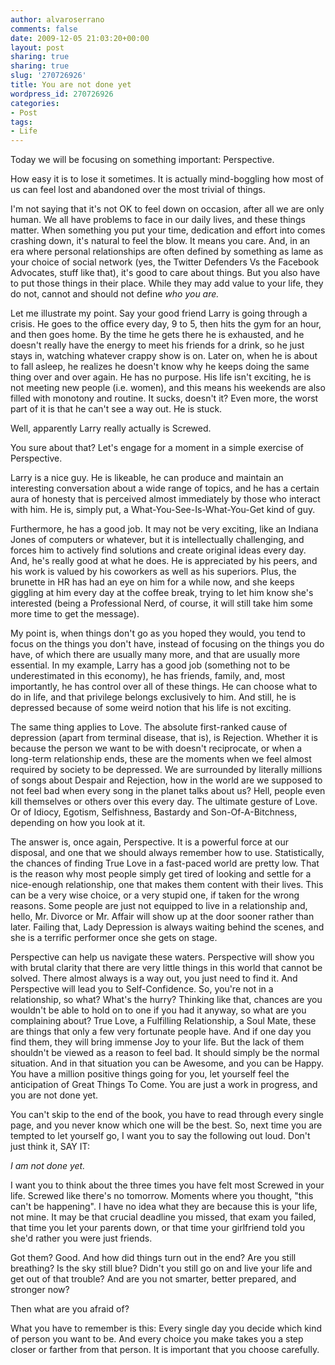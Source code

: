 ```yaml
---
author: alvaroserrano
comments: false
date: 2009-12-05 21:03:20+00:00
layout: post
sharing: true
sharing: true
slug: '270726926'
title: You are not done yet
wordpress_id: 270726926
categories:
- Post
tags:
- Life
---
```


Today we will be focusing on something important: Perspective.  
  
How easy it is to lose it sometimes. It is actually mind-boggling how most of us can feel lost and abandoned over the most trivial of things.  
  
I'm not saying that it's not OK to feel down on occasion, after all we are only human. We all have problems to face in our daily lives, and these things matter. When something you put your time, dedication and effort into comes crashing down, it's natural to feel the blow. It means you care. And, in an era where personal relationships are often defined by something as lame as your choice of social network (yes, the Twitter Defenders Vs the Facebook Advocates, stuff like that), it's good to care about things. But you also have to put those things in their place. While they may add value to your life, they do not, cannot and should not define _who you are._  
  
Let me illustrate my point. Say your good friend Larry is going through a crisis. He goes to the office every day, 9 to 5, then hits the gym for an hour, and then goes home. By the time he gets there he is exhausted, and he doesn't really have the energy to meet his friends for a drink, so he just stays in, watching whatever crappy show is on. Later on, when he is about to fall asleep, he realizes he doesn't know why he keeps doing the same thing over and over again. He has no purpose. His life isn't exciting, he is not meeting new people (i.e. women), and this means his weekends are also filled with monotony and routine. It sucks, doesn't it? Even more, the worst part of it is that he can't see a way out. He is stuck.  
  
Well, apparently Larry really actually is Screwed.   
  
You sure about that? Let's engage for a moment in a simple exercise of Perspective.   
  
Larry is a nice guy. He is likeable, he can produce and maintain an interesting conversation about a wide range of topics, and he has a certain aura of honesty that is perceived almost immediately by those who interact with him. He is, simply put, a What-You-See-Is-What-You-Get kind of guy.  
  
Furthermore, he has a good job. It may not be very exciting, like an Indiana Jones of computers or whatever, but it is intellectually challenging, and forces him to actively find solutions and create original ideas every day. And, he's really good at what he does. He is appreciated by his peers, and his work is valued by his coworkers as well as his superiors. Plus, the brunette in HR has had an eye on him for a while now, and she keeps giggling at him every day at the coffee break, trying to let him know she's interested (being a Professional Nerd, of course, it will still take him some more time to get the message).  
  
My point is, when things don't go as you hoped they would, you tend to focus on the things you don't have, instead of focusing on the things you do have, of which there are usually many more, and that are usually more essential. In my example, Larry has a good job (something not to be underestimated in this economy), he has friends, family, and, most importantly, he has control over all of these things. He can choose what to do in life, and that privilege belongs exclusively to him. And still, he is depressed because of some weird notion that his life is not exciting.  
  
The same thing applies to Love. The absolute first-ranked cause of depression (apart from terminal disease, that is), is Rejection. Whether it is because the person we want to be with doesn't reciprocate, or when a long-term relationship ends, these are the moments when we feel almost required by society to be depressed. We are surrounded by literally millions of songs about Despair and Rejection, how in the world are we supposed to not feel bad when every song in the planet talks about us? Hell, people even kill themselves or others over this every day. The ultimate gesture of Love. Or of Idiocy, Egotism, Selfishness, Bastardy and Son-Of-A-Bitchness, depending on how you look at it.  
  
The answer is, once again, Perspective. It is a powerful force at our disposal, and one that we should always remember how to use. Statistically, the chances of finding True Love in a fast-paced world are pretty low. That is the reason why most people simply get tired of looking and settle for a nice-enough relationship, one that makes them content with their lives. This can be a very wise choice, or a very stupid one, if taken for the wrong reasons. Some people are just not equipped to live in a relationship and, hello, Mr. Divorce or Mr. Affair will show up at the door sooner rather than later. Failing that, Lady Depression is always waiting behind the scenes, and she is a terrific performer once she gets on stage.  
  
Perspective can help us navigate these waters. Perspective will show you with brutal clarity that there are very little things in this world that cannot be solved. There almost always is a way out, you just need to find it. And Perspective will lead you to Self-Confidence. So, you're not in a relationship, so what? What's the hurry? Thinking like that, chances are you wouldn't be able to hold on to one if you had it anyway, so what are you complaining about? True Love, a Fulfilling Relationship, a Soul Mate, these are things that only a few very fortunate people have. And if one day you find them, they will bring immense Joy to your life. But the lack of them shouldn't be viewed as a reason to feel bad. It should simply be the normal situation. And in that situation you can be Awesome, and you can be Happy. You have a million positive things going for you, let yourself feel the anticipation of Great Things To Come. You are just a work in progress, and you are not done yet.  
  
You can't skip to the end of the book, you have to read through every single page, and you never know which one will be the best. So, next time you are tempted to let yourself go, I want you to say the following out loud. Don't just think it, SAY IT:  
  
_I am not done yet._  
  
I want you to think about the three times you have felt most Screwed in your life. Screwed like there's no tomorrow. Moments where you thought, "this can't be happening". I have no idea what they are because this is your life, not mine. It may be that crucial deadline you missed, that exam you failed, that time you let your parents down, or that time your girlfriend told you she'd rather you were just friends.  
  
Got them? Good. And how did things turn out in the end? Are you still breathing? Is the sky still blue? Didn't you still go on and live your life and get out of that trouble? And are you not smarter, better prepared, and stronger now?  
  
Then what are you afraid of?  
  
What you have to remember is this: Every single day you decide which kind of person you want to be. And every choice you make takes you a step closer or farther from that person. It is important that you choose carefully.
